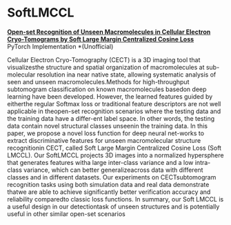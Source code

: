 # SoftLMCCL
**[Open-set Recognition of Unseen Macromolecules in Cellular Electron Cryo-Tomograms by Soft Large Margin Centralized Cosine Loss](https://bmvc2019.org/wp-content/uploads/papers/0347-paper.pdf)**
<br>PyTorch Implementation *(Unofficial)

Cellular  Electron  Cryo-Tomography  (CECT)  is  a  3D  imaging  tool  that  visualizesthe structure and spatial organization of macromolecules at sub-molecular resolution ina near native state,  allowing systematic analysis of seen and unseen macromolecules.Methods for high-throughput subtomogram classification on known macromolecules basedon deep learning have been developed.  However, the learned features guided by eitherthe regular Softmax loss or traditional feature descriptors are not well applicable in theopen-set recognition scenarios where the testing data and the training data have a differ-ent label space.  In other words, the testing data contain novel structural classes unseenin the training data.  In this paper, we propose a novel loss function for deep neural net-works to extract discriminative features for unseen macromolecular structure recognitionin CECT, called Soft Large Margin Centralized Cosine Loss (Soft LMCCL). Our SoftLMCCL projects 3D images into a normalized hypersphere that generates features witha large inter-class variance and a low intra-class variance, which can better generalizeacross data with different classes and in different datasets.  Our experiments on CECTsubtomogram recognition tasks using both simulation data and real data demonstrate thatwe are able to achieve significantly better verification accuracy and reliability comparedto classic loss functions. In summary, our Soft LMCCL is a useful design in our detectiontask of unseen structures and is potentially useful in other similar open-set scenarios
